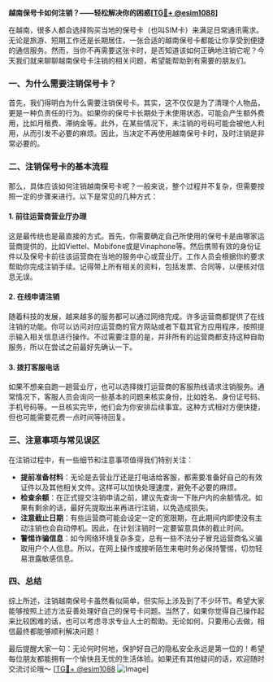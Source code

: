 **越南保号卡如何注销？——轻松解决你的困惑[[TG💪+ @esim1088](https://t.me/s/esim1088)]**

在越南，很多人都会选择购买当地的保号卡（也叫SIM卡）来满足日常通讯需求。无论是旅游、短期工作还是长期居住，一张合适的越南保号卡都能让你享受到便捷的通信服务。然而，当你不再需要这张卡时，是否知道该如何正确地注销它呢？今天我们就来聊聊越南保号卡注销的相关问题，希望能帮助到有需要的朋友们。

### 一、为什么需要注销保号卡？

首先，我们得明白为什么需要注销保号卡。其实，这不仅仅是为了清理个人物品，更是一种负责任的行为。如果你的保号卡长期处于未使用状态，可能会产生额外费用，比如月租费、滞纳金等。此外，在某些情况下，未注销的号码可能会被他人利用，从而引发不必要的麻烦。因此，当决定不再使用越南保号卡时，及时注销是非常必要的。

### 二、注销保号卡的基本流程

那么，具体应该如何注销越南保号卡呢？一般来说，整个过程并不复杂，但需要按照一定的步骤来进行。以下是常见的几种方式：

#### 1. 前往运营商营业厅办理

这是最传统也是最直接的方式。首先，你需要确定自己所使用的保号卡是由哪家运营商提供的，比如Viettel、Mobifone或是Vinaphone等。然后携带有效的身份证件以及保号卡前往该运营商在当地的服务中心或营业厅。工作人员会根据你的要求帮助你完成注销手续。记得带上所有相关的资料，包括发票、合同等，以便核对信息无误。

#### 2. 在线申请注销

随着科技的发展，越来越多的服务都可以通过网络完成。许多运营商都提供了在线注销的功能。你可以访问对应运营商的官方网站或者下载其官方应用程序，按照提示输入相关信息进行操作。不过需要注意的是，并非所有的运营商都支持这种自助服务，所以在尝试之前最好先确认一下。

#### 3. 拨打客服电话

如果不想亲自跑一趟营业厅，也可以选择拨打运营商的客服热线请求注销服务。通常情况下，客服人员会询问一些基本的问题来核实身份，比如姓名、身份证号码、手机号码等。一旦核实完毕，他们会为你安排后续事宜。这种方式相对方便快捷，但也可能需要花费一点时间等待回复。

### 三、注意事项与常见误区

在注销过程中，有一些细节和注意事项值得我们特别关注：

- **提前准备材料**：无论是去营业厅还是打电话给客服，都需要准备好自己的有效证件以及其他相关文件。这样可以加快处理速度，避免不必要的麻烦。
- **检查余额**：在正式提交注销申请之前，建议先查询一下账户内的余额情况。如果有剩余的话，最好先提取出来再进行注销，以免造成损失。
- **注意截止日期**：有些运营商可能会设定一定的宽限期，在此期间内即使没有主动注销也会自动停机。因此，在计划注销时一定要留意具体的截止时间。
- **警惕诈骗信息**：如今网络环境复杂多变，总有一些不法分子冒充运营商名义骗取用户个人信息。所以，在网上操作或接听陌生来电时务必保持警惕，切勿轻易泄露敏感信息。

### 四、总结

综上所述，注销越南保号卡虽然看似简单，但实际上涉及到了不少环节。希望大家能够按照上述方法妥善处理好自己的保号卡问题。当然了，如果你觉得自己操作起来比较困难的话，也可以考虑寻求专业人士的帮助。无论如何，只要用心去做，相信最终都能够顺利解决问题！

最后提醒大家一句：无论何时何地，保护好自己的隐私安全永远是第一位的！希望每位朋友都能拥有一个愉快且无忧的生活体验。如果还有其他疑问的话，欢迎随时交流讨论哦～ [[TG💪+ @esim1088](https://t.me/s/esim1088) ![Image](https://i.postimg.cc/4NQfJmqS/Snipaste-2025-05-13-00-14-12.png)]